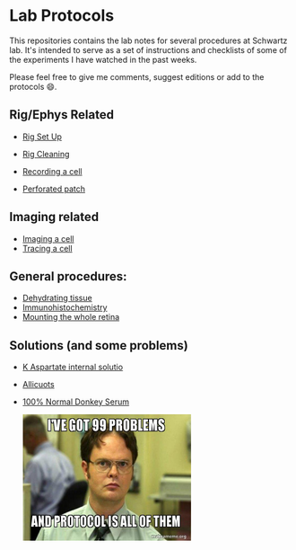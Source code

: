 ﻿# Lab Protocols
 This repositories contains the lab notes for several procedures at Schwartz lab. It's intended to serve as a set of instructions and checklists of some of the experiments I have watched in the past weeks. 

 Please feel free to give me comments, suggest editions or add to the protocols :smile:. 

## Rig/Ephys Related
- [Rig Set Up](Protocols/Rig_Set_up.md)
- [Rig Cleaning](Protocols/Rig_Clean_Up.md)
- [Recording a cell](Protocols/Recording.md)

- [Perforated patch](Protocols/perforated.md)

## Imaging related 
- [Imaging a cell](Protocols/imaging.md)
- [Tracing a cell](Protocols/tracing.md)

## General procedures:

- [Dehydrating tissue](Protocols/dehydration.md)
- [Immunohistochemistry](Protocols/IHC.md)
- [Mounting the whole retina](Protocols/mounting.md)
## Solutions (and some problems)
- [K Aspartate internal solutio](Protocols/k_asp.md)
- [Allicuots](Protocols/Yoda1_allicuotes.md)
- [100% Normal Donkey Serum](Protocols/NDS.md)


    <img src="images\dwight.jpg" alt="Image Alt Text" width="300" height="225">

